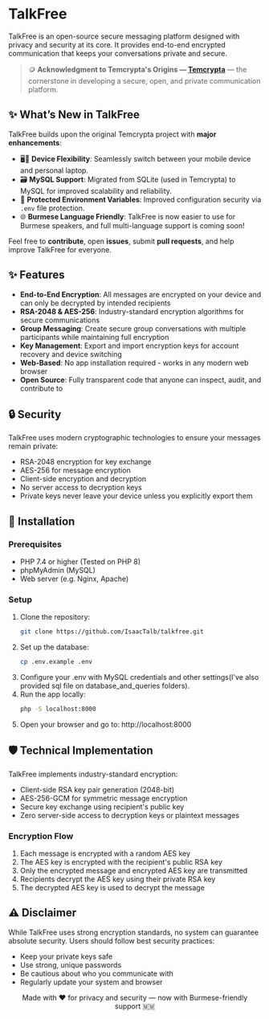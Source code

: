 # TalkFree

TalkFree is an open-source secure messaging platform designed with privacy and security at its core. It provides end-to-end encrypted communication that keeps your conversations private and secure.

> 🪙 **Acknowledgment to Temcrypta's Origins — [Temcrypta](https://github.com/temal32/temcrypta)** — the cornerstone in developing a secure, open, and private communication platform.

## ✨ What’s New in TalkFree

TalkFree builds upon the original Temcrypta project with **major enhancements**:
- 🖥️📱 **Device Flexibility**: Seamlessly switch between your mobile device and personal laptop.
- 🗃️ **MySQL Support**: Migrated from SQLite (used in Temcrypta) to MySQL for improved scalability and reliability.
- 🔐 **Protected Environment Variables**: Improved configuration security via `.env` file protection.
- 🌐 **Burmese Language Friendly**: TalkFree is now easier to use for Burmese speakers, and full multi-language support is coming soon!

Feel free to **contribute**, open **issues**, submit **pull requests**, and help improve TalkFree for everyone.


## ✨ Features

- **End-to-End Encryption**: All messages are encrypted on your device and can only be decrypted by intended recipients
- **RSA-2048 & AES-256**: Industry-standard encryption algorithms for secure communications
- **Group Messaging**: Create secure group conversations with multiple participants while maintaining full encryption
- **Key Management**: Export and import encryption keys for account recovery and device switching
- **Web-Based**: No app installation required - works in any modern web browser
- **Open Source**: Fully transparent code that anyone can inspect, audit, and contribute to

## 🔒 Security

TalkFree uses modern cryptographic technologies to ensure your messages remain private:

- RSA-2048 encryption for key exchange
- AES-256 for message encryption
- Client-side encryption and decryption
- No server access to decryption keys
- Private keys never leave your device unless you explicitly export them

## 🚀 Installation

### Prerequisites

- PHP 7.4 or higher (Tested on PHP 8)
- phpMyAdmin (MySQL)
- Web server (e.g. Nginx, Apache)

### Setup

1. Clone the repository:
   ```bash
   git clone https://github.com/IsaacTalb/talkfree.git
   ```
2. Set up the database:
   ```bash
   cp .env.example .env
   ```
3. Configure your .env with MySQL credentials and other settings(I've also provided sql file on database_and_queries folders).
4. Run the app locally:
   ```bash
   php -S localhost:8000
   ```
5. Open your browser and go to: http://localhost:8000


## 🛡️ Technical Implementation
TalkFree implements industry-standard encryption:
- Client-side RSA key pair generation (2048-bit)
- AES-256-GCM for symmetric message encryption
- Secure key exchange using recipient's public key
- Zero server-side access to decryption keys or plaintext messages

### Encryption Flow
1. Each message is encrypted with a random AES key
2. The AES key is encrypted with the recipient's public RSA key
3. Only the encrypted message and encrypted AES key are transmitted
4. Recipients decrypt the AES key using their private RSA key
5. The decrypted AES key is used to decrypt the message

## ⚠️ Disclaimer
While TalkFree uses strong encryption standards, no system can guarantee absolute security. Users should follow best security practices:

- Keep your private keys safe
- Use strong, unique passwords
- Be cautious about who you communicate with
- Regularly update your system and browser

<p align="center"> Made with ❤️ for privacy and security — now with Burmese-friendly support 🇲🇲 </p>

